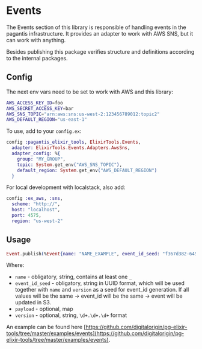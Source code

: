 # Events

The Events section of this library is responsible of handling events in the pagantis infrastructure. It provides an adapter to work with AWS SNS, but it can work with anything.

Besides publishing this package verifies structure and definitions according to the internal packages.

## Config

The next env vars need to be set to work with AWS and this library:

```bash
AWS_ACCESS_KEY_ID=foo
AWS_SECRET_ACCESS_KEY=bar
AWS_SNS_TOPIC="arn:aws:sns:us-west-2:123456789012:topic2"
AWS_DEFAULT_REGION="us-east-1"
```

To use, add to your `config.ex`:

```elixir
config :pagantis_elixir_tools, ElixirTools.Events,
  adapter: ElixirTools.Events.Adapters.AwsSns,
  adapter_config: %{
    group: "MY_GROUP",
    topic: System.get_env("AWS_SNS_TOPIC"),
    default_region: System.get_env("AWS_DEFAULT_REGION")
  }
```

For local development with localstack, also add:

```elixir
config :ex_aws, :sns,
  scheme: "http://",
  host: "localhost",
  port: 4575,
  region: "us-west-2"
```

## Usage
```elixir
Event.publish(%Event{name: "NAME_EXAMPLE", event_id_seed: "f367d382-6452-435c-ad83-3477bd530349", payload: %{key: "value"}, version: "1.0.0"}
```
Where:
* `name` - obligatory, string, contains at least one `_`
* `event_id_seed` - obligatory, string in UUID format, which will be used together with `name` and `version` as a seed for event_id generation. 
If all values will be the same -> event_id will be the same -> event will be updated in S3.
* `payload` - optional, map
* `version` - optional, string, `\d+.\d+.\d+` format

An example can be found here [https://github.com/digitalorigin/pg-elixir-tools/tree/master/examples/events](https://github.com/digitalorigin/pg-elixir-tools/tree/master/examples/events).
